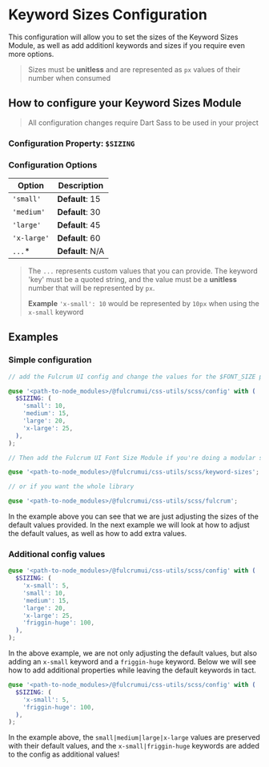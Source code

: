 # Keyword Sizes Configuration

This configuration will allow you to set the sizes of the Keyword Sizes Module, as well as add additionl keywords and sizes if you require even more options.

> Sizes must be **unitless** and are represented as `px` values of their number when consumed

## How to configure your Keyword Sizes Module

> All configuration changes require Dart Sass to be used in your project

### Configuration Property: `$SIZING`

### Configuration Options

| Option | Description |
| --- | --- |
| `'small'` | **Default**: 15 |
| `'medium'` | **Default**: 30 |
| `'large'` | **Default**: 45 |
| `'x-large'` | **Default**: 60 |
| `...`* | **Default**: N/A |

> The `...` represents custom values that you can provide. The keyword 'key' must be a quoted string, and the value must be a **unitless** number that will be represented by `px`.
>
> **Example** `'x-small': 10` would be represented by `10px` when using the `x-small` keyword

## Examples

### Simple configuration

```scss
// add the Fulcrum UI config and change the values for the $FONT_SIZE property

@use '<path-to-node_modules>/@fulcrumui/css-utils/scss/config' with (
  $SIZING: (
    'small': 10,
    'medium': 15,
    'large': 20,
    'x-large': 25,
  ),
);

// Then add the Fulcrum UI Font Size Module if you're doing a modular setup

@use '<path-to-node_modules>/@fulcrumui/css-utils/scss/keyword-sizes';

// or if you want the whole library

@use '<path-to-node_modules>/@fulcrumui/css-utils/scss/fulcrum';
```

In the example above you can see that we are just adjusting the sizes of the default values provided. In the next example we will look at how to adjust the default values, as well as how to add extra values.

### Additional config values

```scss
@use '<path-to-node_modules>/@fulcrumui/css-utils/scss/config' with (
  $SIZING: (
    'x-small': 5,
    'small': 10,
    'medium': 15,
    'large': 20,
    'x-large': 25,
    'friggin-huge': 100,
  ),
);
```

In the above example, we are not only adjusting the default values, but also adding an `x-small` keyword and a `friggin-huge` keyword. Below we will see how to add additional properties while leaving the default keywords in tact.

```scss
@use '<path-to-node_modules>/@fulcrumui/css-utils/scss/config' with (
  $SIZING: (
    'x-small': 5,
    'friggin-huge': 100,
  ),
);
```

In the example above, the `small|medium|large|x-large` values are preserved with their default values, and the `x-small|friggin-huge` keywords are added to the config as additional values!
